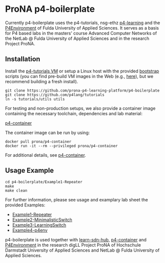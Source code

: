 # ProNA p4-boilerplate

Currently p4-boilerplate uses the p4-tutorials, nsg-ethz [p4-learning](https://github.com/nsg-ethz/p4-learning) and the [P4Environment](https://gitlab.cs.hs-fulda.de/flow-routing/cnsm2020/p4environment) of Fulda University of Applied Sciences. It serves as a basis for P4 based labs in the masters' course Advanced Computer Networks of the NetLab @ Fulda University of Applied Sciences and in the research Project ProNA.

## Installation

Install the [p4-tutorials VM](https://github.com/p4lang/tutorials) or setup a Linux host with the provided [bootstrap](https://github.com/p4lang/tutorials/tree/master/vm) scripts (you can find pre-build VM images in the Web (e.g., [here](https://p4.org/events/2019-04-30-p4-developer-day/)), but we recommend building a fresh install). 

```
git clone https://github.com/prona-p4-learning-platform/p4-boilerplate
git clone https://github.com/p4lang/tutorials
ln -s tutorials/utils utils
```

For testing and non-production setups, we also provide a container image containing the necessary toolchain, dependencies and lab material:

[p4-container](https://github.com/prona-p4-learning-platform/p4-container)

The container image can be run by using:

```
docker pull prona/p4-container
docker run -it --rm --privileged prona/p4-container
```
For additional details, see [p4-container](https://github.com/prona-p4-learning-platform/p4-container).

## Usage Example

```
cd p4-boilerplate/Example1-Repeater
make
make clean
```

For further information, please see usage and examplary lab sheet the provided Examples:

* [Example1-Repeater](https://github.com/prona-p4-learning-platform/p4-boilerplate/tree/main/Example1-Repeater)
* [Example2-MinimalisticSwitch](https://github.com/prona-p4-learning-platform/p4-boilerplate/tree/main/Example2-MinimalisticSwitch)
* [Example3-LearningSwitch](https://github.com/prona-p4-learning-platform/p4-boilerplate/tree/main/Example3-LearningSwitch)
* [Example4-p4env](https://github.com/prona-p4-learning-platform/p4-boilerplate/tree/main/Example4-p4env)

p4-boilerplate is used together with [learn-sdn-hub](https://github.com/prona-p4-learning-platform/learn-sdn-hub), [p4-container](https://github.com/prona-p4-learning-platform/p4-container) and [P4Environment](https://gitlab.cs.hs-fulda.de/flow-routing/cnsm2020/p4environment) in the research digLL Project ProNA of Hochschule Darmstadt University of Applied Sciences and NetLab @ Fulda University of Applied Sciences.